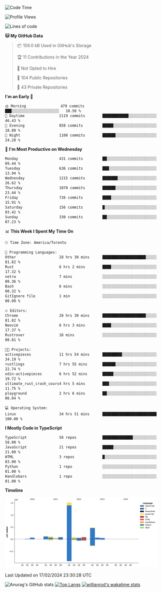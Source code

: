 <!--START_SECTION:waka-->
![Code Time](http://img.shields.io/badge/Code%20Time-1%2C205%20hrs%2043%20mins-blue)

![Profile Views](http://img.shields.io/badge/Profile%20Views-1-blue)

![Lines of code](https://img.shields.io/badge/From%20Hello%20World%20I%27ve%20Written-2.7%20million%20lines%20of%20code-blue)

**🐱 My GitHub Data** 

> 📦 159.0 kB Used in GitHub's Storage 
 > 
> 🏆 11 Contributions in the Year 2024
 > 
> 🚫 Not Opted to Hire
 > 
> 📜 104 Public Repositories 
 > 
> 🔑 43 Private Repositories 
 > 
**I'm an Early 🐤** 

```text
🌞 Morning                479 commits         ███░░░░░░░░░░░░░░░░░░░░░░   10.50 % 
🌆 Daytime                2119 commits        ████████████░░░░░░░░░░░░░   46.43 % 
🌃 Evening                858 commits         █████░░░░░░░░░░░░░░░░░░░░   18.80 % 
🌙 Night                  1108 commits        ██████░░░░░░░░░░░░░░░░░░░   24.28 % 
```
📅 **I'm Most Productive on Wednesday** 

```text
Monday                   431 commits         ██░░░░░░░░░░░░░░░░░░░░░░░   09.44 % 
Tuesday                  636 commits         ███░░░░░░░░░░░░░░░░░░░░░░   13.94 % 
Wednesday                1215 commits        ███████░░░░░░░░░░░░░░░░░░   26.62 % 
Thursday                 1070 commits        ██████░░░░░░░░░░░░░░░░░░░   23.44 % 
Friday                   726 commits         ████░░░░░░░░░░░░░░░░░░░░░   15.91 % 
Saturday                 156 commits         █░░░░░░░░░░░░░░░░░░░░░░░░   03.42 % 
Sunday                   330 commits         ██░░░░░░░░░░░░░░░░░░░░░░░   07.23 % 
```


📊 **This Week I Spent My Time On** 

```text
🕑︎ Time Zone: America/Toronto

💬 Programming Languages: 
Other                    28 hrs 30 mins      ████████████████████░░░░░   81.82 % 
Rust                     6 hrs 2 mins        ████░░░░░░░░░░░░░░░░░░░░░   17.32 % 
netrw                    7 mins              ░░░░░░░░░░░░░░░░░░░░░░░░░   00.36 % 
Bash                     6 mins              ░░░░░░░░░░░░░░░░░░░░░░░░░   00.32 % 
GitIgnore file           1 min               ░░░░░░░░░░░░░░░░░░░░░░░░░   00.09 % 

🔥 Editors: 
Chrome                   28 hrs 30 mins      ████████████████████░░░░░   81.82 % 
Neovim                   6 hrs 3 mins        ████░░░░░░░░░░░░░░░░░░░░░   17.37 % 
Rustrover                16 mins             ░░░░░░░░░░░░░░░░░░░░░░░░░   00.81 % 

🐱‍💻 Projects: 
activepieces             11 hrs 54 mins      █████████░░░░░░░░░░░░░░░░   34.19 % 
rustlings                7 hrs 55 mins       ██████░░░░░░░░░░░░░░░░░░░   22.74 % 
odin-activepieces        6 hrs 52 mins       █████░░░░░░░░░░░░░░░░░░░░   19.72 % 
ultimate_rust_crash_cours4 hrs 5 mins        ███░░░░░░░░░░░░░░░░░░░░░░   11.75 % 
playground               2 hrs 6 mins        ██░░░░░░░░░░░░░░░░░░░░░░░   06.04 % 

💻 Operating System: 
Linux                    34 hrs 51 mins      █████████████████████████   100.00 % 
```

**I Mostly Code in TypeScript** 

```text
TypeScript               58 repos            ██████████████░░░░░░░░░░░   58.00 % 
JavaScript               21 repos            █████░░░░░░░░░░░░░░░░░░░░   21.00 % 
HTML                     3 repos             █░░░░░░░░░░░░░░░░░░░░░░░░   03.00 % 
Python                   1 repo              ░░░░░░░░░░░░░░░░░░░░░░░░░   01.00 % 
Handlebars               1 repo              ░░░░░░░░░░░░░░░░░░░░░░░░░   01.00 % 
```



**Timeline**

![Lines of Code chart](https://raw.githubusercontent.com/wise-introvert/wise-introvert/master/assets/bar_graph.png)


 Last Updated on 17/02/2024 23:30:28 UTC
<!--END_SECTION:waka-->

![Anurag's GitHub stats](https://github-readme-stats.vercel.app/api?username=wise-introvert&count_private=true&show_icons=true)
[![Top Langs](https://github-readme-stats.vercel.app/api/top-langs/?username=wise-introvert&langs_count=10)](https://github.com/anuraghazra/github-readme-stats)
[![willianrod's wakatime stats](https://github-readme-stats.vercel.app/api/wakatime?username=wiseintrovert)](https://github.com/anuraghazra/github-readme-stats)
